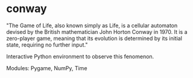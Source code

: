 # conway
"The Game of Life, also known simply as Life, is a cellular automaton devised by the British mathematician John Horton Conway in 1970. It is a zero-player game, meaning that its evolution is determined by its initial state, requiring no further input."

Interactive Python environment to observe this fenomenon.

Modules: Pygame, NumPy, Time
